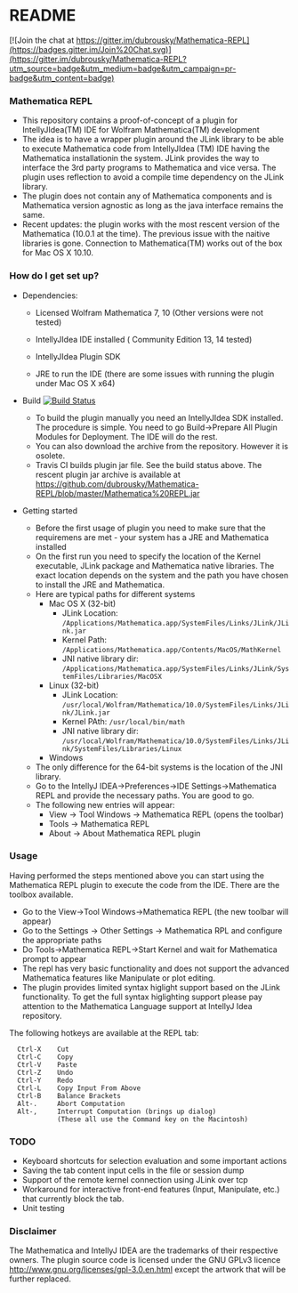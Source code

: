# README #

[![Join the chat at https://gitter.im/dubrousky/Mathematica-REPL](https://badges.gitter.im/Join%20Chat.svg)](https://gitter.im/dubrousky/Mathematica-REPL?utm_source=badge&utm_medium=badge&utm_campaign=pr-badge&utm_content=badge)

### Mathematica REPL ###

* This repository contains a proof-of-concept of a plugin for IntellyJIdea(TM) IDE for Wolfram Mathematica(TM) development
* The idea is to have a wrapper plugin around the JLink library to be able to execute Mathematica code from IntellyJIdea (TM) IDE having the Mathematica installationin the system. JLink provides the way to interface the 3rd party programs to Mathematica and vice versa. The plugin uses reflection to avoid a compile time dependency on the JLink library. 
* The plugin does not contain any of Mathematica components and is Mathematica version agnostic as long as the java interface remains the same.
* Recent updates: the plugin works with the most rescent version of the Mathematica (10.0.1 at the time). The previous issue with the naitive libraries is gone. Connection to Mathematica(TM) works out of the box for Mac OS X 10.10. 

### How do I get set up? ###

* Dependencies:
  
  * Licensed Wolfram Mathematica 7, 10 (Other versions were not tested)
  
  * IntellyJIdea IDE installed ( Community Edition 13, 14 tested)
  
  * IntellyJIdea Plugin SDK 

  * JRE to run the IDE (there are some issues with running the plugin under Mac OS X x64)

* Build [![Build Status](https://travis-ci.org/dubrousky/Mathematica-REPL.svg?branch=master)](https://travis-ci.org/dubrousky/Mathematica-REPL)

  * To build the plugin manually you need an IntellyJIdea SDK installed. The procedure is simple. You need to go Build->Prepare All Plugin Modules for Deployment. The IDE will do the rest. 
  * You can also download the archive from the repository. However it is osolete.
  * Travis CI builds plugin jar file. See the build status above. The rescent plugin jar archive is available at https://github.com/dubrousky/Mathematica-REPL/blob/master/Mathematica%20REPL.jar

* Getting started
  * Before the first usage of plugin you need to make sure that the requiremens are met - your system has a JRE and Mathematica installed
  * On the first run you need to specify the location of the Kernel executable, JLink package and Mathematica native libraries. The exact location depends on the system and the path you have chosen to install the JRE and Mathematica.
  * Here are typical paths for different systems
    * Mac OS X (32-bit)
      * JLink Location: `/Applications/Mathematica.app/SystemFiles/Links/JLink/JLink.jar`
      * Kernel Path: `/Applications/Mathematica.app/Contents/MacOS/MathKernel`
      * JNI native library dir: `/Applications/Mathematica.app/SystemFiles/Links/JLink/SystemFiles/Libraries/MacOSX`
    * Linux (32-bit)
      * JLink Location: `/usr/local/Wolfram/Mathematica/10.0/SystemFiles/Links/JLink/JLink.jar`
      * Kernel PAth: `/usr/local/bin/math`
      * JNI native library dir: `/usr/local/Wolfram/Mathematica/10.0/SystemFiles/Links/JLink/SystemFiles/Libraries/Linux`
    * Windows
  * The only difference for the 64-bit systems is the location of the JNI library.
  * Go to the IntellyJ IDEA->Preferences->IDE Settings->Mathematica REPL and provide the necessary paths. You are good to go.
  * The following new entries will appear:
    * View -> Tool Windows -> Mathematica REPL (opens the toolbar)
    * Tools -> Mathematica REPL
    * About -> About Mathematica REPL plugin

### Usage ###
Having performed the steps mentioned above you can start using the Mathematica REPL plugin to execute the code from the IDE. There are the toolbox available.
* Go to the View->Tool Windows->Mathematica REPL (the new toolbar will appear)
* Go to the Settings -> Other Settings -> Mathematica RPL and configure the appropriate paths
* Do Tools->Mathematica REPL->Start Kernel and wait for Mathematica prompt to appear
* The repl has very basic functionality and does not support the advanced Mathematica features like Manipulate or plot editing.
* The plugin provides limited syntax higlight support based on the JLink functionality. To get the full syntax higlighting support please pay attention to the Mathematica Language support at IntellyJ Idea repository.

The following hotkeys are available at the REPL tab:
```
  Ctrl-X    Cut
  Ctrl-C    Copy
  Ctrl-V    Paste 
  Ctrl-Z    Undo 
  Ctrl-Y    Redo 
  Ctrl-L    Copy Input From Above 
  Ctrl-B    Balance Brackets 
  Alt-.     Abort Computation 
  Alt-,     Interrupt Computation (brings up dialog)
            (These all use the Command key on the Macintosh)
```


### TODO ###
* Keyboard shortcuts for selection evaluation and some important actions
* Saving the tab content input cells in the file or session dump
* Support of the remote kernel connection using JLink over tcp
* Workaround for interactive front-end features (Input, Manipulate, etc.) that currently block the tab.
* Unit testing
 
### Disclaimer ###
The Mathematica and IntellyJ IDEA are the trademarks of their respective owners. The plugin source code is licensed under the GNU GPLv3 licence http://www.gnu.org/licenses/gpl-3.0.en.html except the artwork that will be further replaced.
